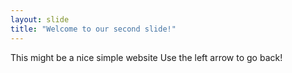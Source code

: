 ```yaml
---
layout: slide
title: "Welcome to our second slide!"
---
```

This might be a nice simple website
Use the left arrow to go back!
